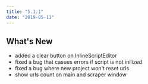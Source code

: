 ```yaml
---
title: "5.1.1"
date: "2019-05-11"
---
```


## What's New
- added a clear button on InlineScriptEditor
- fixed a bug that casues errors if script is not inilized
- fixed a bug where new project won't reset urls
- show urls count on main and scraper window